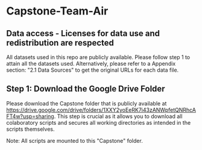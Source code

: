 # Capstone-Team-Air

## Data access - Licenses for data use and redistribution are respected
All datasets used in this repo are publicly available. Please follow step 1 to attain all the datasets used. Alternatively, please refer to a Appendix section: "2.1 Data Sources" to get the original URLs for each data file. 

## Step 1: Download the Google Drive Folder 
Please download the Capstone folder that is publicly available at https://drive.google.com/drive/folders/1XXY2yoEeRK7i43zANWpfetQNRhcAFT4w?usp=sharing.
This step is crucial as it allows you to download all colaboratory scripts and secures all working directories as intended in the scripts themselves. 

Note: All scripts are mounted to this "Capstone" folder.
